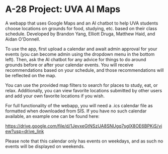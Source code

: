 # A-28 Project: UVA AI Maps

A webapp that uses Google Maps and an AI chatbot to help UVA students choose locations on grounds for food, studying,
etc. based on their class schedule. Developed by Brandon Yang, Elliott Druga, Matthew Haid, and Aidan O'Donnell.

To use the app, first upload a calendar and await admin approval for your events (you can become admin using the
dropdown menu in the bottom left). Then, ask the AI chatbot for any advice for things to do around grounds
before or after your calendar events. You will receive recommendations based on your schedule, and those recommendations
will be reflected on the map.

You can use the provided map filters to search for places to study, eat, or relax. Additionally, you can view
favorite locations submitted by other users and add your own favorite locations if you wish.

For full functionality of the webapp, you will need a .ics calendar file as formatted when downloaded from SIS. If you
have no such calendar available, an example one can be found here:

https://drive.google.com/file/d/1JevxeGtNSzUA8SNUgq7sglX8OE6BPKiS/view?usp=drive_link

Please note that this calendar only has events on weekdays, and as such no events will be displayed on weekends.
